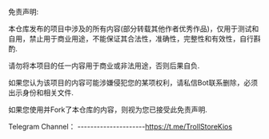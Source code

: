 免责声明: 

本仓库发布的项目中涉及的所有内容(部分转载其他作者优秀作品)，仅用于测试和自用，禁止用于商业用途，不能保证其合法性，准确性，完整性和有效性，自行斟酌.

请勿将本项目的任一内容用于商业或非法用途，否则后果自负.

如果您认为该项目的内容可能涉嫌侵犯您的某项权利，请私信Bot联系删除，必须出示身份和相关文件.

如果您使用并Fork了本仓库的内容，则视为您已接受此免责声明.

Telegram Channel：
---------------------https://t.me/TrollStoreKios
